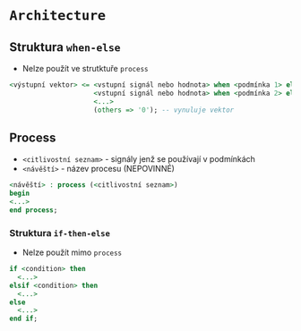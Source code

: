 # `Architecture`
## Struktura `when-else`
- Nelze použít ve strutktuře `process`

```vhdl
<výstupní vektor> <= <vstupní signál nebo hodnota> when <podmínka 1> else
                     <vstupní signál nebo hodnota> when <podmínka 2> else
                     <...>
                     (others => '0'); -- vynuluje vektor
```

## Process
- `<citlivostní seznam>` - signály jenž se používají v podmínkách
- `<návěští>` - název procesu (NEPOVINNÉ)

```vhdl
<návěští> : process (<citlivostní seznam>)
begin
<...>
end process;
```

### Struktura `if-then-else`
- Nelze použít mimo `process`

```vhdl
if <condition> then
  <...>
elsif <condition> then
  <...>
else
  <...>
end if;
```
